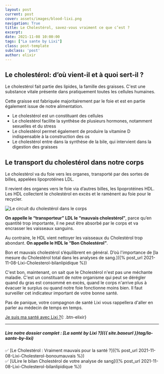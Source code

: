 ```yaml
---
layout: post
current: post
cover: assets/images/blood-lixi.png
navigation: True
title: Le Cholestérol, savez-vous vraiment ce que c’est ? 
excerpt: 
date: 2021-11-08 10:00:00
tags: ["La sante by Lixi"]
class: post-template
subclass: 'post'
author: elixir
---
```



## Le cholestérol: d’où vient-il et à quoi sert-il ?

Le cholestérol fait partie des lipides, la famille des graisses. 
C'est une substance vitale présente dans pratiquement toutes les cellules humaines. 
 
Cette graisse est fabriquée majoritairement par le foie et est en partie également issue de notre alimentation.
 
- Le cholestérol est un constituant des cellules 
- Le cholestérol facilite la synthèse de plusieurs hormones, notamment sexuelles et du stress
- Le cholestérol permet également de produire la vitamine D indispensable à la construction des os
- Le cholestérol entre dans la synthèse de la bile, qui intervient dans la digestion des graisses
 
## Le transport du cholestérol dans notre corps 

Le cholestérol va du foie vers les organes, transporté par des sortes de billes, appelées lipoprotéines LDL.

Il revient des organes vers le foie via d’autres billes, les lipoprotéines HDL.
Les HDL collectent le cholestérol en excès et le ramènent au foie pour le recycler.
 
![Le circuit du cholestérol dans le corps](assets/images/circuit-cholestérol.jpg?raw=true "Le circuit du cholestérol dans le corps")
 
 
**On appelle le “transporteur” LDL le “mauvais cholestérol”**, parce qu’en quantité trop importante, il ne peut être absorbé par le corps et va encrasser les vaisseaux sanguins.
 
Au contraire, le HDL vient nettoyer les vaisseaux du Cholestérol trop abondant. **On appelle le HDL le “Bon Cholestérol”**.
 
Bon et mauvais cholestérol s’équilibrent en général. D’où l'importance de [la mesure du Cholestérol total dans les analyses de sang.]({% post_url 2021-11-08-Lixi-Cholesterol-bilanlipidique %})  

C'est bon, maintenant, on sait que le Cholestérol n'est pas une méchante maladie. C'est un constituant de notre organisme qui peut se dérégler quand du gras est consommé en excès, quand le corps n'arrive plus à évacuer le surplus ou quand notre foie fonctionne moins bien. 
Il faut surveiller cet indicateur important de votre bonne santé. 

Pas de panique, votre compagnon de santé Lixi vous rappellera d'aller en parler au médecin de temps en temps.


[Je suis ma santé avec Lixi ?](https://www.lixi-sante.fr/){: .btn-elixir}

---
  
##### Lire notre dossier complet : [La santé by Lixi ?]({{ site.baseurl }}tag/la-sante-by-lixi)

✅ [Le Cholestérol : Vraiment mauvais pour la santé ?]({% post_url 2021-11-08-Lixi-Cholesterol-bonoumauvais %})  
✅ [ULire le bilan Cholestérol de votre analyse de sang]({% post_url 2021-11-08-Lixi-Cholesterol-bilanlipidique %})  
 
